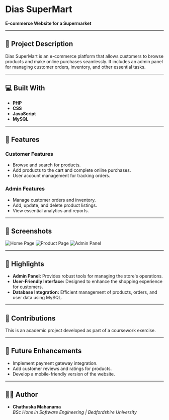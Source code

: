 # Dias SuperMart

**E-commerce Website for a Supermarket**

---

## 📝 Project Description
Dias SuperMart is an e-commerce platform that allows customers to browse products and make online purchases seamlessly. It includes an admin panel for managing customer orders, inventory, and other essential tasks.

---

## 💻 Built With

- **PHP**  
- **CSS**  
- **JavaScript**  
- **MySQL**

---

## 🎯 Features

### Customer Features
- Browse and search for products.
- Add products to the cart and complete online purchases.
- User account management for tracking orders.

### Admin Features
- Manage customer orders and inventory.
- Add, update, and delete product listings.
- View essential analytics and reports.

---

## 📸 Screenshots
![Home Page](screenshot-home.png)
![Product Page](screenshot-product.png)
![Admin Panel](screenshot-admin.png)

---

## 🌟 Highlights

- **Admin Panel:** Provides robust tools for managing the store's operations.
- **User-Friendly Interface:** Designed to enhance the shopping experience for customers.
- **Database Integration:** Efficient management of products, orders, and user data using MySQL.

---

## 🤝 Contributions
This is an academic project developed as part of a coursework exercise.

---

## 🚀 Future Enhancements
- Implement payment gateway integration.
- Add customer reviews and ratings for products.
- Develop a mobile-friendly version of the website.

---

## 👨‍💻 Author

- **Chathuska Mahanama**  
  *BSc Hons in Software Engineering | Bedfordshire University*
